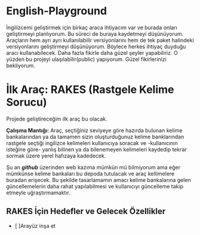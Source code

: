# English-Playground
İngilizcemi geliştirmek için birkaç araca ihtiyacım var ve burada onları geliştirmeyi planlıyorum.
Bu süreci de buraya kaydetmeyi düşünüyorum.
Araçların hem ayrı ayrı kullanılabilir versiyonlarını hem de tek paket halindeki versiyonlarını geliştirmeyi düşünüyorum. Böylece herkes ihtiyaç duyduğu aracı kullanabilecek.
Daha fazla fikirle daha güzel şeyler yapabiliriz. O yüzden bu projeyi ulaşılabilir(public) yapıyorum.
Güzel fikirlerinizi bekliyorum.

# İlk Araç: RAKES (Rastgele Kelime Sorucu)
Projede geliştireceğim ilk araç bu olacak.

__Çalışma Mantığı:__ Araç, seçtiğiniz seviyeye göre hazırda bulunan kelime bankalarından ya da tamamen sizin oluşturduğunuz kelime banklarından rastgele seçtiği ingilizce kelimeleri kullanıcıya soracak ve -kullanıcının isteğine göre- yanlış bilinen ya da bilenemeyen kelimeleri kaydedip tekrar sormak üzere yerel hafızaya kadedecek.  

Şu an **_github_** üzerinden web kazıma mümkün mü bilmiyorum ama eğer mümkünse kelime bankaları bu depoda tutulacak ve araç kellimelere buradan erişecek. Bu şekilde tasarlamamın amacı kelime bankalarına gelen güncellemelerin daha rahat yapılabilmesi ve kullanıcıyı güncelleme takip etmeyle uğraştırmamaktır. 

## RAKES İçin Hedefler ve Gelecek Özellikler
- [ ]Arayüz inşa et
